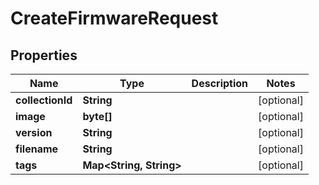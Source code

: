 

# CreateFirmwareRequest


## Properties

Name | Type | Description | Notes
------------ | ------------- | ------------- | -------------
**collectionId** | **String** |  |  [optional]
**image** | **byte[]** |  |  [optional]
**version** | **String** |  |  [optional]
**filename** | **String** |  |  [optional]
**tags** | **Map&lt;String, String&gt;** |  |  [optional]



